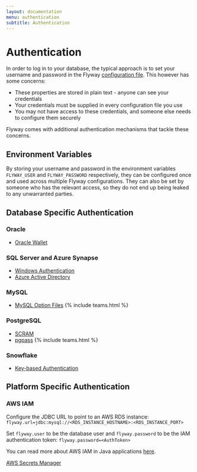 ```yaml
---
layout: documentation
menu: authentication
subtitle: Authentication
---
```


# Authentication

In order to log in to your database, the typical approach is to set your username and password in the Flyway [configuration file](/documentation/configuration/configfile). This however has some concerns:

- These properties are stored in plain text - anyone can see your credentials
- Your credentials must be supplied in every configuration file you use
- You may not have access to these credentials, and someone else needs to configure them securely

Flyway comes with additional authentication mechanisms that tackle these concerns.

## Environment Variables

By storing your username and password in the environment variables `FLYWAY_USER` and `FLYWAY_PASSWORD` respectively, they can be configured once and used across multiple Flyway configurations. They can also be set by someone who has the relevant access, so they do not end up being leaked to any unwarranted parties.

## Database Specific Authentication

### Oracle
- [Oracle Wallet](/documentation/database/oracle#oracle-wallet)

### SQL Server and Azure Synapse
- [Windows Authentication](/documentation/database/sqlserver#windows-authentication)
- [Azure Active Directory](/documentation/database/sqlserver#azure-active-directory)

### MySQL
- [MySQL Option Files](/documentation/database/mysql#option-files) {% include teams.html %}

### PostgreSQL
- [SCRAM](/documentation/database/postgresql#scram)
- [pgpass](/documentation/database/postgresql#pgpass) {% include teams.html %}

### Snowflake
- [Key-based Authentication](/documentation/database/snowflake#key-based-authentication)

## Platform Specific Authentication

### AWS IAM

Configure the JDBC URL to point to an AWS RDS instance:  
`flyway.url=jdbc:mysql://<RDS_INSTANCE_HOSTNAME>:<RDS_INSTANCE_PORT>`

Set `flyway.user` to be the database user and `flyway.password` to be the IAM authentication token: `flyway.password=<AuthToken>`

You can read more about AWS IAM in Java applications [here](https://docs.aws.amazon.com/AmazonRDS/latest/UserGuide/UsingWithRDS.IAMDBAuth.Connecting.Java.html).

<p class="next-steps">
    <a class="btn btn-primary" href="/documentation/configuration/awsSecretsManager">AWS Secrets Manager<i class="fa fa-arrow-right"></i></a>
</p>
